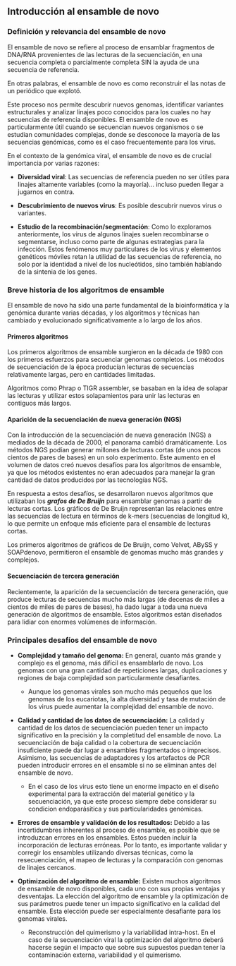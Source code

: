 ## Introducción al ensamble de novo
### **Definición y relevancia del ensamble de novo**

El ensamble de novo se refiere al proceso de ensamblar fragmentos de DNA/RNA provenientes de las lecturas de la secuenciación, en una secuencia completa o parcialmente completa SIN la ayuda de una secuencia de referencia. 

En otras palabras, el ensamble de novo es como reconstruir el las notas de un periódico que explotó.

Este proceso nos permite descubrir nuevos genomas, identificar variantes estructurales y analizar linajes poco conocidos para los cuales no hay secuencias de referencia disponibles. El ensamble de novo es particularmente útil cuando se secuencian nuevos organismos o se estudian comunidades complejas, donde se desconoce la mayoría de las secuencias genómicas, como es el caso frecuentemente para los virus.

En el contexto de la genómica viral, el ensamble de novo es de crucial importancia por varias razones:

 * **Diversidad viral**: Las secuencias de referencia pueden no ser útiles para linajes altamente variables (como la mayoría)... incluso pueden llegar a jugarnos en contra.

 * **Descubrimiento de nuevos virus**: Es posible descubrir nuevos virus o variantes.

 * **Estudio de la recombinación/segmentación**: Como lo exploramos anteriormente, los virus de algunos linajes suelen recombinarse o segmentarse, incluso como parte de algunas estrategias para la infección. Estos fenómenos muy particulares de los virus y elementos genéticos móviles retan la utilidad de las secuencias de referencia, no solo por la identidad a nivel de los nucleótidos, sino también hablando de la sintenia de los genes.

### **Breve historia de los algoritmos de ensamble**

El ensamble de novo ha sido una parte fundamental de la bioinformática y la genómica durante varias décadas, y los algoritmos y técnicas han cambiado y evolucionado significativamente a lo largo de los años.

#### **Primeros algoritmos**

Los primeros algoritmos de ensamble surgieron en la década de 1980 con los primeros esfuerzos para secuenciar genomas completos. Los métodos de secuenciación de la época producían lecturas de secuencias relativamente largas, pero en cantidades limitadas. 

Algoritmos como Phrap o TIGR assembler, se basaban en la idea de solapar las lecturas y utilizar estos solapamientos para unir las lecturas en contiguos más largos.

#### **Aparición de la secuenciación de nueva generación (NGS)**

Con la introducción de la secuenciación de nueva generación (NGS) a mediados de la década de 2000, el panorama cambió dramáticamente. Los métodos NGS podían generar millones de lecturas cortas (de unos pocos cientos de pares de bases) en un solo experimento. Este aumento en el volumen de datos creó nuevos desafíos para los algoritmos de ensamble, ya que los métodos existentes no eran adecuados para manejar la gran cantidad de datos producidos por las tecnologías NGS.

En respuesta a estos desafíos, se desarrollaron nuevos algoritmos que utilizaban los ***grafos de De Bruijn*** para ensamblar genomas a partir de lecturas cortas. Los gráficos de De Bruijn representan las relaciones entre las secuencias de lectura en términos de k-mers (secuencias de longitud k), lo que permite un enfoque más eficiente para el ensamble de lecturas cortas. 

Los primeros algoritmos de gráficos de De Bruijn, como Velvet, ABySS y SOAPdenovo, permitieron el ensamble de genomas mucho más grandes y complejos.

#### **Secuenciación de tercera generación**

Recientemente, la aparición de la secuenciación de tercera generación, que produce lecturas de secuencias mucho más largas (de decenas de miles a cientos de miles de pares de bases), ha dado lugar a toda una nueva generación de algoritmos de ensamble. Estos algoritmos están diseñados para lidiar con enormes volúmenes de información.


### **Principales desafíos del ensamble de novo**

 * **Complejidad y tamaño del genoma:** En general, cuanto más grande y complejo es el genoma, más difícil es ensamblarlo de novo. Los genomas con una gran cantidad de repeticiones largas, duplicaciones y regiones de baja complejidad son particularmente desafiantes. 
 
     * Aunque los genomas virales son mucho más pequeños que los genomas de los eucariotas, la alta diversidad y tasa de mutación de los virus puede aumentar la complejidad del ensamble de novo.

 * **Calidad y cantidad de los datos de secuenciación:** La calidad y cantidad de los datos de secuenciación pueden tener un impacto significativo en la precisión y la completitud del ensamble de novo. La secuenciación de baja calidad o la cobertura de secuenciación insuficiente puede dar lugar a ensambles fragmentados o imprecisos. Asimismo, las secuencias de adaptadores y los artefactos de PCR pueden introducir errores en el ensamble si no se eliminan antes del ensamble de novo.

      * En el caso de los virus esto tiene un enorme impacto en el diseño experimental para la extracción del material genético y la secuenciación, ya que este proceso siempre debe considerar su condicion endoparásitica y sus particularidades genómicas.

 * **Errores de ensamble y validación de los resultados:** Debido a las incertidumbres inherentes al proceso de ensamble, es posible que se introduzcan errores en los ensambles. Estos pueden incluir la incorporación de lecturas erróneas. Por lo tanto, es importante validar y corregir los ensambles utilizando diversas técnicas, como la resecuenciación, el mapeo de lecturas y la comparación con genomas de linajes cercanos.

 * **Optimización del algoritmo de ensamble:** Existen muchos algoritmos de ensamble de novo disponibles, cada uno con sus propias ventajas y desventajas. La elección del algoritmo de ensamble y la optimización de sus parámetros puede tener un impacto significativo en la calidad del ensamble. Esta elección puede ser especialmente desafiante para los genomas virales.

      * Reconstrucción del quimerismo y la variabilidad intra-host. En el caso de la secuenciación viral la optimización del algoritmo deberá hacerse según el impacto que sobre sus supuestos puedan tener la contaminación externa, variabilidad y el quimerismo.

